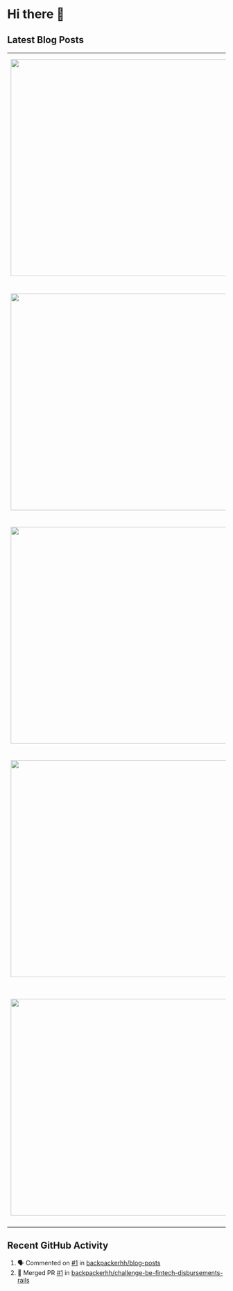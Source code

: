 # Hi there 👋

## Latest Blog Posts

<!-- HASHNODE_POSTS:START -->
<table>
	<tr>
			<td><a href="https://blog.davidmontesdeoca.es/the-one-about-my-favorite-project-so-far"><img src="https://cdn.hashnode.com/res/hashnode/image/upload/v1717068677764/615f4ad9-0ec2-40fd-bb94-0a46baa95f82.png" width="500" height="auto" /></a></td>
			<td>
				<sup>Thu, 30 May 2024 15:05:57 GMT</sup><br />
				<a href="https://blog.davidmontesdeoca.es/the-one-about-my-favorite-project-so-far"><b>The one about my favorite project (so far)</b></a>
				<p>My favorite project ever is the custom video player developed during my time at Domestika. More details about my experience at that company can be found here. At some point a security issue was detected related with Wistia, one of our video providers...</p>
			</td>
		</tr>
<tr>
			<td><a href="https://blog.davidmontesdeoca.es/the-one-with-highlights-of-the-red-book-of-ddd"><img src="https://cdn.hashnode.com/res/hashnode/image/upload/v1711909751649/68a28efd-6897-4c32-8c15-74b27f252062.jpeg" width="500" height="auto" /></a></td>
			<td>
				<sup>Wed, 03 Apr 2024 18:08:30 GMT</sup><br />
				<a href="https://blog.davidmontesdeoca.es/the-one-with-highlights-of-the-red-book-of-ddd"><b>The one with highlights of the red book of DDD</b></a>
				<p>Today I'll highlight my favorite book about Domain-Driven Design (DDD) so far, written by Vaughn Vernon more than 10 years ago: Implementing Domain-Driven Design.  1. Getting started with DDD The software development approach called Domain-Driven Des...</p>
			</td>
		</tr>
<tr>
			<td><a href="https://blog.davidmontesdeoca.es/the-one-with-highlights-of-the-blue-book-of-ddd"><img src="https://cdn.hashnode.com/res/hashnode/image/upload/v1710322136656/4528c23e-dc58-470a-8046-7cc6a522d91f.png" width="500" height="auto" /></a></td>
			<td>
				<sup>Wed, 13 Mar 2024 09:31:19 GMT</sup><br />
				<a href="https://blog.davidmontesdeoca.es/the-one-with-highlights-of-the-blue-book-of-ddd"><b>The one with highlights of the blue book of DDD</b></a>
				<p>This is an introduction to a new series where I'd like to highlight the most important parts of some technical books that I've read. Usually I read in my old Kindle Voyage and I highlight every part of the text that I consider it's worth remembering....</p>
			</td>
		</tr>
<tr>
			<td><a href="https://blog.davidmontesdeoca.es/the-one-about-my-experience-working-remotely"><img src="https://cdn.hashnode.com/res/hashnode/image/stock/unsplash/pUYzNpizW00/upload/1d75dbbf7fc15f719c48e703b29ee868.jpeg" width="500" height="auto" /></a></td>
			<td>
				<sup>Mon, 05 Feb 2024 10:59:14 GMT</sup><br />
				<a href="https://blog.davidmontesdeoca.es/the-one-about-my-experience-working-remotely"><b>The one about my experience working remotely</b></a>
				<p>In this article I'd like to talk about my personal experience with remote work and how my opinion on the matter has been changing (or evolving) considerably since I started working as a software developer back in 2009. I consider that there are three...</p>
			</td>
		</tr>
<tr>
			<td><a href="https://blog.davidmontesdeoca.es/the-one-with-a-password-manager-mobile-apps"><img src="https://cdn.hashnode.com/res/hashnode/image/upload/v1695899612465/5636a47d-bda1-4bb4-b2c9-fbd09c0357a6.png" width="500" height="auto" /></a></td>
			<td>
				<sup>Mon, 08 Jan 2024 13:09:57 GMT</sup><br />
				<a href="https://blog.davidmontesdeoca.es/the-one-with-a-password-manager-mobile-apps"><b>The one with a password manager: mobile apps</b></a>
				<p>In previous posts of this series I talked about pass and Browserpass, the desktop utility and the browser extension I use to manage my passwords in Ubuntu Mate 22.04. I recommend you to first read those posts in case you are unfamiliar with the conce...</p>
			</td>
		</tr>
</table>
<!-- HASHNODE_POSTS:END -->

## Recent GitHub Activity

<!--START_SECTION:activity-->
1. 🗣 Commented on [#1](https://github.com/backpackerhh/blog-posts/issues/1) in [backpackerhh/blog-posts](https://github.com/backpackerhh/blog-posts)
2. 🎉 Merged PR [#1](https://github.com/backpackerhh/challenge-be-fintech-disbursements-rails/pull/1) in [backpackerhh/challenge-be-fintech-disbursements-rails](https://github.com/backpackerhh/challenge-be-fintech-disbursements-rails)
<!--END_SECTION:activity-->

<!--
**backpackerhh/backpackerhh** is a ✨ _special_ ✨ repository because its `README.md` (this file) appears on your GitHub profile.

Here are some ideas to get you started:

- 🔭 I’m currently working on ...
- 🌱 I’m currently learning ...
- 👯 I’m looking to collaborate on ...
- 🤔 I’m looking for help with ...
- 💬 Ask me about ...
- 📫 How to reach me: ...
- 😄 Pronouns: ...
- ⚡ Fun fact: ...
-->
